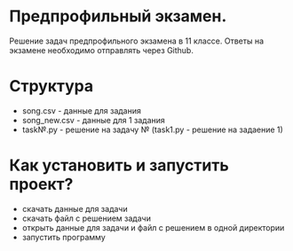 # Предпрофильный экзамен.
Решение задач предпрофильного экзамена в 11 классе. Ответы на экзамене необходимо отправлять через Github.
# Структура
+ song.csv - данные для задания
+ song_new.csv - данные для 1 задания
+ task№.py - решение на задачу № (task1.py - решение на задаение 1)
# Как установить и запустить проект?
+ скачать данные для задачи
+ скачать файл с решением задачи
+ открыть данные для задачи и файл с решением в одной директории
+ запустить программу
